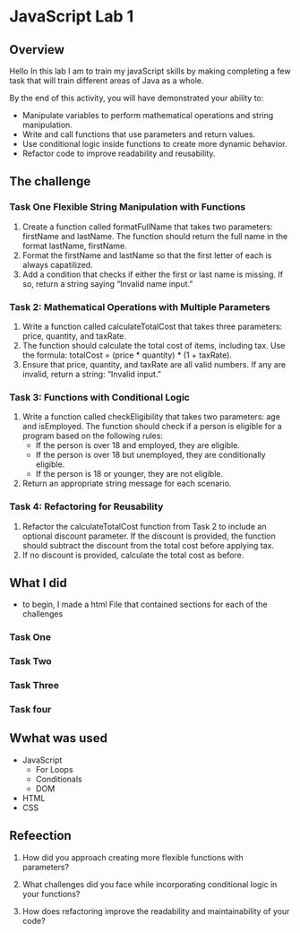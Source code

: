 # JavaScript Lab 1

## Overview 
Hello In this lab I am to train my javaScript skills by making completing a few task that will train different areas of Java as a whole. 



By the end of this activity, you will have demonstrated your ability to:

- Manipulate variables to perform mathematical operations and string manipulation.
- Write and call functions that use parameters and return values.
- Use conditional logic inside functions to create more dynamic behavior.
- Refactor code to improve readability and reusability.

## The challenge

### Task One Flexible String Manipulation with Functions
1. Create a function called formatFullName that takes two parameters: firstName and lastName. The function should return the full name in the format lastName, firstName.
2. Format the firstName and lastName so that the first letter of each is always capatilized.
3. Add a condition that checks if either the first or last name is missing. If so, return a string saying “Invalid name input.”

### Task 2: Mathematical Operations with Multiple Parameters
1.  Write a function called calculateTotalCost that takes three parameters: price, quantity, and taxRate.
2. The function should calculate the total cost of items, including tax. Use the formula: totalCost = (price * quantity) * (1 + taxRate).
3. Ensure that price, quantity, and taxRate are all valid numbers. If any are invalid, return a string: “Invalid input.”


### Task 3: Functions with Conditional Logic
1. Write a function called checkEligibility that takes two parameters: age and isEmployed. The function should check if a person is eligible for a program based on the following rules:
    - If the person is over 18 and employed, they are eligible.
    - If the person is over 18 but unemployed, they are conditionally eligible.
    - If the person is 18 or younger, they are not eligible.
2. Return an appropriate string message for each scenario.

### Task 4: Refactoring for Reusability

1. Refactor the calculateTotalCost function from Task 2 to include an optional discount parameter. If the discount is provided, the function should subtract the discount from the total cost before applying tax.
2. If no discount is provided, calculate the total cost as before.


## What I did 
- to begin, I made a html File that contained sections for each of the challenges 
### Task One 
### Task Two 
### Task Three 
### Task four 



## Wwhat was used 
 -  JavaScript
    - For Loops
    - Conditionals  
    - DOM 
 - HTML
- CSS

## Refeection 
1. How did you approach creating more flexible functions with parameters?

2. What challenges did you face while incorporating conditional logic in your functions?

3. How does refactoring improve the readability and maintainability of your code?

